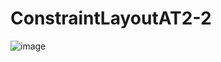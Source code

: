 # ConstraintLayoutAT2-2
![image](https://github.com/kleber0a0m/ConstraintLayoutAT2-2/assets/70644405/4f88aa74-3a19-45ee-8875-7b234d55b161)
